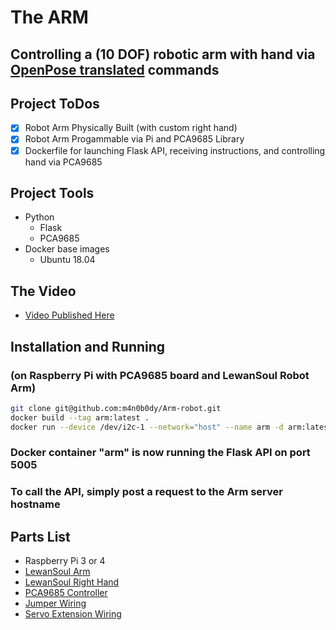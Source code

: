 # The ARM

## Controlling a (10 DOF) robotic arm with hand via [OpenPose translated](https://github.com/m4n0b0dy/Arm-server) commands

## Project ToDos
- [x] Robot Arm Physically Built (with custom right hand)
- [x] Robot Arm Progammable via Pi and PCA9685 Library
- [x] Dockerfile for launching Flask API, receiving instructions, and controlling hand via PCA9685

## Project Tools
- Python
  - Flask
  - PCA9685
- Docker base images
  - Ubuntu 18.04

## The Video
- [Video Published Here](https://www.reddit.com/r/robotics/comments/jvvtqn/real_time_robot_armhand_control_with_human/)

## Installation and Running
### (on Raspberry Pi with PCA9685 board and LewanSoul Robot Arm)
```sh
git clone git@github.com:m4n0b0dy/Arm-robot.git
docker build --tag arm:latest .
docker run --device /dev/i2c-1 --network="host" --name arm -d arm:latest
```
### Docker container "arm" is now running the Flask API on port 5005
### To call the API, simply post a request to the Arm server hostname

## Parts List
- Raspberry Pi 3 or 4
- [LewanSoul Arm](https://www.banggood.com/LOBOT-6DOF-Metal-RC-Robot-Arm-Programmable-MP3-Music-With-Digital-Servo-p-1410198.html?rmmds=myorder&cur_warehouse=CN)
- [LewanSoul Right Hand](https://www.banggood.com/LOBOT-uHand2_0-DIY-RC-Robot-Arm-Independent-Fingers-With-LFD-01-Anti0-block-Servos-p-1527085.html?rmmds=myorder&cur_warehouse=CN)
- [PCA9685 Controller](https://www.amazon.com/gp/product/B07WS5XY63/ref=ppx_yo_dt_b_search_asin_title?ie=UTF8&psc=1)
- [Jumper Wiring](https://www.amazon.com/gp/product/B081CBSDHV/ref=ppx_yo_dt_b_search_asin_title?ie=UTF8&psc=1)
- [Servo Extension Wiring](https://www.amazon.com/gp/product/B01HLUZO4S/ref=ppx_yo_dt_b_search_asin_title?ie=UTF8&psc=1)

